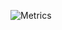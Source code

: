 ![Metrics](https://metrics.lecoq.io/snxk?template=classic&isocalendar=1&wakatime=1&stars=1&isocalendar.duration=full-year&stars.limit=4&wakatime.days=7&wakatime.sections=time%2C%20projects%2C%20projects-graphs%2C%20languages%2C%20languages-graphs%2C%20editors%2C%20os&wakatime.limit=5&wakatime.url=https%3A%2F%2Fwakatime.com&wakatime.user=current&config.timezone=Asia%2FCalcutta)
